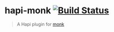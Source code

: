 hapi-monk [![Build Status](https://travis-ci.org/wtcross/hapi-monk.svg)](https://travis-ci.org/wtcross/hapi-monk)
=========

> A Hapi plugin for [monk](Automattic/monk)

